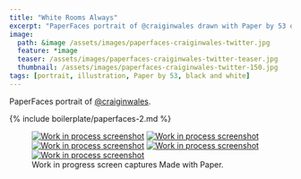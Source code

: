 ```yaml
---
title: "White Rooms Always"
excerpt: "PaperFaces portrait of @craiginwales drawn with Paper by 53 on an iPad."
image: 
  path: &image /assets/images/paperfaces-craiginwales-twitter.jpg 
  feature: *image
  teaser: /assets/images/paperfaces-craiginwales-twitter-teaser.jpg
  thumbnail: /assets/images/paperfaces-craiginwales-twitter-150.jpg
tags: [portrait, illustration, Paper by 53, black and white]
---
```


PaperFaces portrait of [@craiginwales](http://twitter.com/craiginwales).

{% include boilerplate/paperfaces-2.md %}

<figure class="third">
  <a href="{{ site.url }}/assets/images/paperfaces-craiginwales-process-1-lg.jpg"><img src="{{ site.url }}/assets/images/paperfaces-craiginwales-process-1-600.jpg" alt="Work in process screenshot"></a>
  <a href="{{ site.url }}/assets/images/paperfaces-craiginwales-process-2-lg.jpg"><img src="{{ site.url }}/assets/images/paperfaces-craiginwales-process-2-600.jpg" alt="Work in process screenshot"></a>
  <a href="{{ site.url }}/assets/images/paperfaces-craiginwales-process-3-lg.jpg"><img src="{{ site.url }}/assets/images/paperfaces-craiginwales-process-3-600.jpg" alt="Work in process screenshot"></a>
  <a href="{{ site.url }}/assets/images/paperfaces-craiginwales-process-4-lg.jpg"><img src="{{ site.url }}/assets/images/paperfaces-craiginwales-process-4-600.jpg" alt="Work in process screenshot"></a>
  <a href="{{ site.url }}/assets/images/paperfaces-craiginwales-process-5-lg.jpg"><img src="{{ site.url }}/assets/images/paperfaces-craiginwales-process-5-600.jpg" alt="Work in process screenshot"></a>
  <figcaption>Work in progress screen captures Made with Paper.</figcaption>
</figure>
